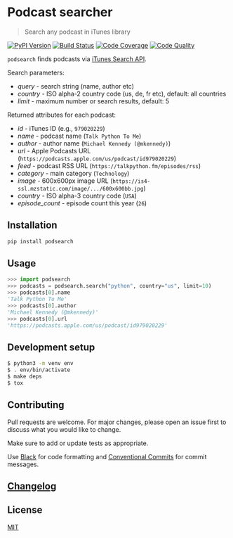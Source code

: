 # Podcast searcher

> Search any podcast in iTunes library

[![PyPI Version][pypi-image]][pypi-url]
[![Build Status][build-image]][build-url]
[![Code Coverage][coverage-image]][coverage-url]
[![Code Quality][quality-image]][quality-url]

`podsearch` finds podcasts via [iTunes Search API](https://developer.apple.com/library/archive/documentation/AudioVideo/Conceptual/iTuneSearchAPI/index.html).

Search parameters:

- *query* - search string (name, author etc)
- *country* - ISO alpha-2 country code (us, de, fr etc), default: all countries
- *limit* - maximum number or search results, default: 5

Returned attributes for each podcast:

- *id* - iTunes ID (e.g., `979020229`)
- *name* - podcast name (`Talk Python To Me`)
- *author* - author name (`Michael Kennedy (@mkennedy)`)
- *url* - Apple Podcasts URL (`https://podcasts.apple.com/us/podcast/id979020229`)
- *feed* - podcast RSS URL (`https://talkpython.fm/episodes/rss`)
- *category* - main category (`Technology`)
- *image* - 600x600px image URL (`https://is4-ssl.mzstatic.com/image/.../600x600bb.jpg`)
- *country* - ISO alpha-3 country code (`USA`)
- *episode_count* - episode count this year (`26`)

## Installation

```sh
pip install podsearch
```

## Usage

```python
>>> import podsearch
>>> podcasts = podsearch.search("python", country="us", limit=10)
>>> podcasts[0].name
'Talk Python To Me'
>>> podcasts[0].author
'Michael Kennedy (@mkennedy)'
>>> podcasts[0].url
'https://podcasts.apple.com/us/podcast/id979020229'
```

## Development setup

```sh
$ python3 -m venv env
$ . env/bin/activate
$ make deps
$ tox
```

## Contributing

Pull requests are welcome. For major changes, please open an issue first to discuss what you would like to change.

Make sure to add or update tests as appropriate.

Use [Black](https://black.readthedocs.io/en/stable/) for code formatting and [Conventional Commits](https://www.conventionalcommits.org/en/v1.0.0-beta.4/) for commit messages.

## [Changelog](CHANGELOG.md)

## License

[MIT](https://choosealicense.com/licenses/mit/)

<!-- Badges -->

[pypi-image]: https://img.shields.io/pypi/v/podsearch?style=flat-square
[pypi-url]: https://pypi.org/project/podsearch/
[build-image]: https://img.shields.io/travis/nalgeon/podsearch-py?style=flat-square
[build-url]: https://travis-ci.org/nalgeon/podsearch-py
[coverage-image]: https://img.shields.io/coveralls/github/nalgeon/podsearch-py?style=flat-square
[coverage-url]: https://coveralls.io/github/nalgeon/podsearch-py
[quality-image]: https://img.shields.io/codeclimate/maintainability/nalgeon/podsearch-py?style=flat-square
[quality-url]: https://codeclimate.com/github/nalgeon/podsearch-py
